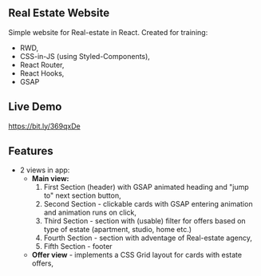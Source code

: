 ## Real Estate Website

Simple website for Real-estate in React. Created for training:

- RWD,
- CSS-in-JS (using Styled-Components),
- React Router,
- React Hooks,
- GSAP

## Live Demo

https://bit.ly/369qxDe

## Features

- 2 views in app:
  - **Main view:**
    1. First Section (header) with GSAP animated heading and "jump to" next section button,
    2. Second Section - clickable cards with GSAP entering animation and animation runs on click,
    3. Third Section - section with (usable) filter for offers based on type of estate (apartment, studio, home etc.)
    4. Fourth Section - section with adventage of Real-estate agency,
    5. Fifth Section - footer
  - **Offer view** - implements a CSS Grid layout for cards with estate offers,
